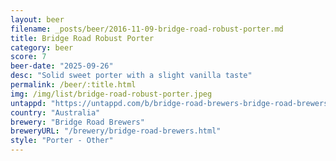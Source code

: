```yaml
---
layout: beer
filename: _posts/beer/2016-11-09-bridge-road-robust-porter.md
title: Bridge Road Robust Porter
category: beer
score: 7
beer-date: "2025-09-26"
desc: "Solid sweet porter with a slight vanilla taste"
permalink: /beer/:title.html
img: /img/list/bridge-road-robust-porter.jpeg
untappd: "https://untappd.com/b/bridge-road-brewers-bridge-road-brewers-robust-porter/27978"
country: "Australia"
brewery: "Bridge Road Brewers"
breweryURL: "/brewery/bridge-road-brewers.html"
style: "Porter - Other"
---
```


